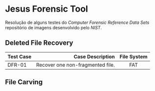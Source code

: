 # Jesus Forensic Tool
 Resolução de alguns testes do *Computer Forensic Reference Data Sets* repositório de imagens desenvolvido pelo *NIST*.

 ## Deleted File Recovery
| Test Case            | Case Description                 | File System     |
| :------------------- | -------------------------------: |:---------------:|
| DFR-01               | Recover one non-fragmented file. | FAT             |

## File Carving

